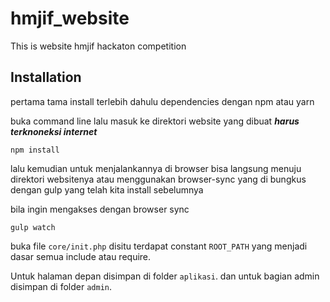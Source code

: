 # hmjif_website
This is website hmjif hackaton competition

## Installation

pertama tama install terlebih dahulu
dependencies dengan npm atau yarn

buka command line
lalu masuk ke direktori website yang dibuat
***harus terknoneksi internet***
```
npm install
```

lalu kemudian untuk menjalankannya di browser
bisa langsung menuju direktori websitenya
atau menggunakan browser-sync yang di bungkus dengan gulp
yang telah kita install sebelumnya

bila ingin mengakses dengan browser sync
```
gulp watch
```

buka file `core/init.php` disitu terdapat constant `ROOT_PATH` yang menjadi dasar semua include atau require. 

Untuk halaman depan disimpan di folder `aplikasi`.
dan untuk bagian admin disimpan di folder `admin`.